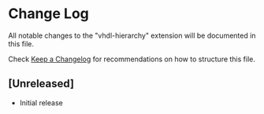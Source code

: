 # Change Log

All notable changes to the "vhdl-hierarchy" extension will be documented in this file.

Check [Keep a Changelog](http://keepachangelog.com/) for recommendations on how to structure this file.

## [Unreleased]

- Initial release